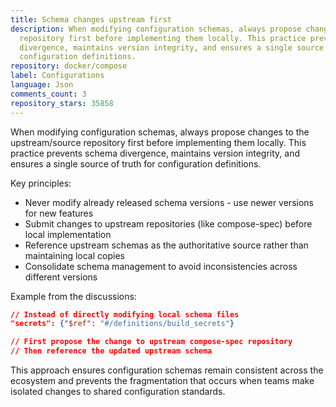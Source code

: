 ```yaml
---
title: Schema changes upstream first
description: When modifying configuration schemas, always propose changes to the upstream/source
  repository first before implementing them locally. This practice prevents schema
  divergence, maintains version integrity, and ensures a single source of truth for
  configuration definitions.
repository: docker/compose
label: Configurations
language: Json
comments_count: 3
repository_stars: 35858
---
```


When modifying configuration schemas, always propose changes to the upstream/source repository first before implementing them locally. This practice prevents schema divergence, maintains version integrity, and ensures a single source of truth for configuration definitions.

Key principles:
- Never modify already released schema versions - use newer versions for new features
- Submit changes to upstream repositories (like compose-spec) before local implementation
- Reference upstream schemas as the authoritative source rather than maintaining local copies
- Consolidate schema management to avoid inconsistencies across different versions

Example from the discussions:
```json
// Instead of directly modifying local schema files
"secrets": {"$ref": "#/definitions/build_secrets"}

// First propose the change to upstream compose-spec repository
// Then reference the updated upstream schema
```

This approach ensures configuration schemas remain consistent across the ecosystem and prevents the fragmentation that occurs when teams make isolated changes to shared configuration standards.